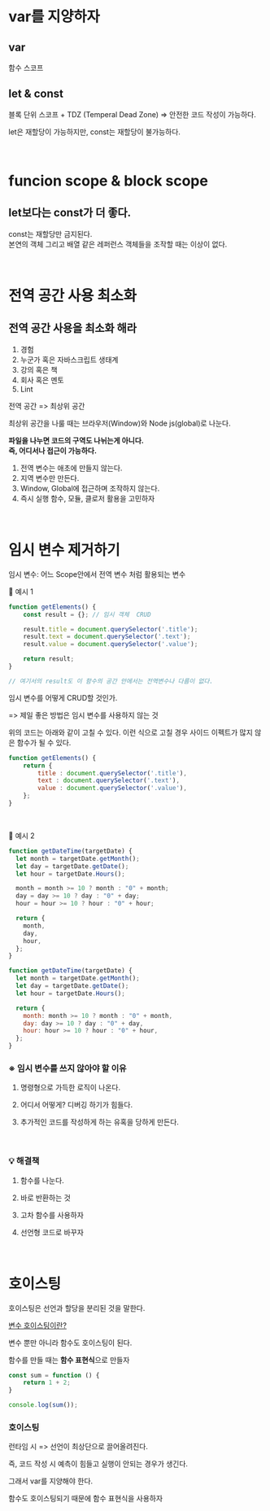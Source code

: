 # var를 지양하자 

## var
함수 스코프

## let & const
블록 단위 스코프 + TDZ (Temperal Dead Zone) => 안전한 코드 작성이 가능하다. 

let은 재할당이 가능하지만, const는 재할당이 불가능하다. 

<br>


# funcion scope & block scope 

## let보다는 const가 더 좋다. 
const는 재할당만 금지된다. <br>
본연의 객체 그리고 배열 같은 레퍼런스 객체들을 조작할 때는 이상이 없다.

<br>

# 전역 공간 사용 최소화 

 ## 전역 공간 사용을 최소화 해라
  1. 경험
  2. 누군가 혹은 자바스크립트 생태계
  3. 강의 혹은 책
  4. 회사 혹은 멘토 
  5. Lint 

전역 공간 => 최상위 공간 

최상위 공간을 나룰 때는 브라우저(Window)와 Node js(global)로 나눈다.  

**파일을 나누면 코드의 구역도 나뉘는게 아니다. <br> 즉, 어디서나 접근이 가능하다.**

1. 전역 변수는 애초에 만들지 않는다. 
2. 지역 변수만 만든다. 
3. Window, Global에 접근하며 조작하지 않는다.
4. 즉시 실행 함수, 모듈, 클로저 활용을 고민하자 

<br>

# 임시 변수 제거하기 
임시 변수: 어느 Scope안에서 전역 변수 처럼 활용되는 변수

📌 예시 1 
```javascript
function getElements() {
    const result = {}; // 임시 객체  CRUD 

    result.title = document.querySelector('.title');
    result.text = document.querySelector('.text');
    result.value = document.querySelector('.value');

    return result; 
}

// 여기서의 result도 이 함수의 공간 안에서는 전역변수나 다름이 없다. 


```

임시 변수를 어떻게 CRUD할 것인가. 

=> 제일 좋은 방법은 임시 변수를 사용하지 않는 것 

위의 코드는 아래와 같이 고칠 수 있다. 이런 식으로 고칠 경우 사이드 이펙트가 많지 않은 함수가 될 수 있다. 
```javascript
function getElements() {
    return {
        title : document.querySelector('.title'),
        text : document.querySelector('.text'),
        value : document.querySelector('.value'),
    }; 
}

```
<br>

📌 예시 2

```javascript
function getDateTime(targetDate) {
  let month = targetDate.getMonth();
  let day = targetDate.getDate();
  let hour = targetDate.Hours();

  month = month >= 10 ? month : "0" + month;
  day = day >= 10 ? day : "0" + day;
  hour = hour >= 10 ? hour : "0" + hour;

  return {
    month,
    day,
    hour,
  };
}
```

```javascript
function getDateTime(targetDate) {
  let month = targetDate.getMonth();
  let day = targetDate.getDate();
  let hour = targetDate.Hours();

  return {
    month: month >= 10 ? month : "0" + month,
    day: day >= 10 ? day : "0" + day,
    hour: hour >= 10 ? hour : "0" + hour,
  };
}

```

### ※ 임시 변수를 쓰지 않아야 할 이유 

1. 명령형으로 가득한 로직이 나온다.

2. 어디서 어떻게? 디버깅 하기가 힘들다.

3. 추가적인 코드를 작성하게 하는 유혹을 당하게 만든다. 

<br>

### 💡 해결책 
1. 함수를 나눈다. 

2. 바로 반환하는 것

3. 고차 함수를 사용하자 

4. 선언형 코드로 바꾸자 

<br>

# 호이스팅 
호이스팅은 선언과 할당을 분리된 것을 말한다. 

[변수 호이스팅이란?](https://despiteallthat.tistory.com/71)

변수 뿐만 아니라 함수도 호이스팅이 된다. 

함수를 만들 때는 **함수 표현식**으로 만들자 

```javascript
const sum = function () {
    return 1 + 2;
}

console.log(sum());
```

### 호이스팅
런타임 시 => 선언이 최상단으로 끌어올려진다. 

즉, 코드 작성 시 예측이 힘들고 실행이 안되는 경우가 생긴다. 

그래서 var를 지양해야 한다. 

함수도 호이스팅되기 때문에 함수 표현식을 사용하자 